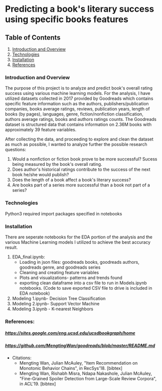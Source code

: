 # Predicting a book's literary success using specific books features

## Table of Contents
1. [Introduction and Overview](#introduction)
2. [Technologies](#technologies)
3. [Installation](#installation)
4. [References](#references)


### Introduction and Overview
The purpose of this project is to analyze and predict book's overall rating success using various machine learning models. For the analysis, I have utilized datasets collected in 2017 provided by Goodreads which contains specific feature information such as the authors, publishers/publication companies, books average ratings, reviews, publication years, length of books (by pages), languages, genre, fiction/nonfiction classification, authors average ratings, books and authors ratings counts. The Goodreads dataset is structured data that contains information on  2.36M books with approximately 39 feature variables.

After collecting the data, and proceeding to explore and clean the dataset as much as possible, I wanted to analyze further the possible research questions:
1. Would a nonfiction or fiction book prove to be more successful? Sucess being measured by the book's overall rating.
2. Does author's historical ratings contribute to the success of the next book he/she would publish?
3. Does the length of a book affect a book's literary success?
4. Are books part of a series more successful than a book not part of a series?

### Technologies
Python3 required
import packages specified in notebooks

### Installation
There are seperate notebooks for the EDA portion of the analysis and the various Machine Learning models I utilized to achieve the best accuracy result. 
1. EDA_final.ipynb: 
    - Loading in json files: goodreads books, goodreads authors, goodreads genre, and goodreads series
    - Cleaning and creating feature variables
    - Plots and visualizations- patterns and trends found
    - exporting clean dataframe into a csv file to run in Models.ipynb notebooks. (Code to save exported CSV file to drive is included in EDA notebook)
2. Modeling 1.ipynb- Decision Tree Classification
3. Modeling 2.ipynb- Support Vector Machine
4. Modeling 3.ipynb - K-nearest Neighbors


### References:
##### https://sites.google.com/eng.ucsd.edu/ucsdbookgraph/home
##### https://github.com/MengtingWan/goodreads/blob/master/README.md
- Citations:
    - Mengting Wan, Julian McAuley, "Item Recommendation on Monotonic Behavior Chains", in RecSys'18. [bibtex]
    - Mengting Wan, Rishabh Misra, Ndapa Nakashole, Julian McAuley, "Fine-Grained Spoiler Detection from Large-Scale Review Corpora", in ACL'19. [bibtex]

